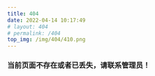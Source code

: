 ```yaml
---
title: 404
date: 2022-04-14 10:17:49
# layout: 404 
# permalink: /404
top_img: /img/404/410.png
---
```



### 当前页面不存在或者已丢失，请联系管理员！